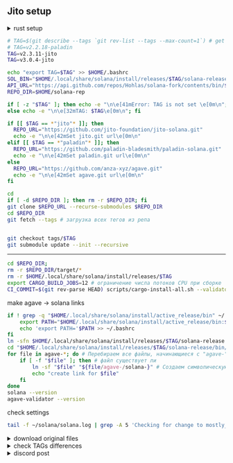 ## Jito setup

<details>
<summary>rust setup</summary>

```bash
curl https://sh.rustup.rs -sSf | sh
source $HOME/.cargo/env
rustup component add rustfmt
```

```bash
. "$HOME/.cargo/env"
rustup show
```

```bash
apt update
apt install libclang-dev libssl-dev libudev-dev pkg-config zlib1g-dev llvm clang cmake make libprotobuf-dev protobuf-compiler -y
```

</details>

```bash
# TAG=$(git describe --tags `git rev-list --tags --max-count=1`) # get last TAG
# TAG=v2.2.18-paladin
TAG=v2.3.11-jito
TAG=v3.0.4-jito
```

```bash
echo "export TAG=$TAG" >> $HOME/.bashrc
SOL_BIN="$HOME/.local/share/solana/install/releases/$TAG/solana-release/bin"
API_URL="https://api.github.com/repos/Hohlas/solana-fork/contents/bin/$TAG"
REPO_DIR=$HOME/solana-rep

if [ -z "$TAG" ]; then echo -e "\n\e[41mError: TAG is not set \e[0m\n";
else echo -e "\n\e[32mTAG: $TAG\e[0m\n"; fi

if [[ $TAG == *"jito"* ]]; then
  REPO_URL="https://github.com/jito-foundation/jito-solana.git"
  echo -e "\n\e[42mSet jito.git url\e[0m\n"
elif [[ $TAG == *"paladin"* ]]; then
  REPO_URL="https://github.com/paladin-bladesmith/paladin-solana.git"
  echo -e "\n\e[42mSet paladin.git url\e[0m\n"
else
  REPO_URL="https://github.com/anza-xyz/agave.git"
  echo -e "\n\e[42mSet agave.git url\e[0m\n"
fi

cd
if [ -d $REPO_DIR ]; then rm -r $REPO_DIR; fi
git clone $REPO_URL --recurse-submodules $REPO_DIR
cd $REPO_DIR
git fetch --tags # загрузка всех тегов из репа


git checkout tags/$TAG
git submodule update --init --recursive
```


---

```bash
cd $REPO_DIR;
rm -r $REPO_DIR/target/*
rm -r $HOME/.local/share/solana/install/releases/$TAG
export CARGO_BUILD_JOBS=12 # ограничение числа потоков CPU при сборке
CI_COMMIT=$(git rev-parse HEAD) scripts/cargo-install-all.sh --validator-only ~/.local/share/solana/install/releases/"$TAG"/solana-release
```

make agave -> solana links
```bash
if ! grep -q "$HOME/.local/share/solana/install/active_release/bin" ~/.bashrc; then
    export PATH="$HOME/.local/share/solana/install/active_release/bin:$PATH"
    echo 'export PATH='$PATH >> ~/.bashrc
fi
ln -sfn $HOME/.local/share/solana/install/releases/$TAG/solana-release $HOME/.local/share/solana/install/active_release
cd "$HOME/.local/share/solana/install/releases/$TAG/solana-release/bin/"
for file in agave-*; do # Перебираем все файлы, начинающиеся с "agave-"
    if [ -f "$file" ]; then # файл существует ли 
        ln -sf "$file" "${file/agave-/solana-}" # Создаем символическую ссылку
        echo "create link for $file"
    fi
done
solana --version
agave-validator --version
```
check settings
```bash
tail -f ~/solana/solana.log | grep -A 5 'Checking for change to mostly_confirmed_threshold'
```

<details>
<summary>download original files</summary>

```bash
FILES_DIR="$HOME/files_$TAG"
mkdir -p $FILES_DIR
rm -r $FILES_DIR/*
REPO_URL="jito-foundation/jito-solana/refs/tags/$TAG"
REPO_URL="anza-xyz/agave/refs/tags/$TAG"
```

```bash
rm -r $FILES_DIR/*
curl -o $FILES_DIR/consensus.rs https://raw.githubusercontent.com/$REPO_URL/core/src/consensus.rs
curl -o $FILES_DIR/progress_map.rs https://raw.githubusercontent.com/$REPO_URL/core/src/consensus/progress_map.rs
curl -o $FILES_DIR/replay_stage.rs https://raw.githubusercontent.com/$REPO_URL/core/src/replay_stage.rs
curl -o $FILES_DIR/fork_choice.rs https://raw.githubusercontent.com/$REPO_URL/core/src/consensus/fork_choice.rs
curl -o $FILES_DIR/vote_simulator.rs https://raw.githubusercontent.com/$REPO_URL/core/src/vote_simulator.rs
curl -o $FILES_DIR/mod.rs https://raw.githubusercontent.com/$REPO_URL/programs/vote/src/vote_state/mod.rs
curl -o $FILES_DIR/mod_sdk.rs https://raw.githubusercontent.com/$REPO_URL/sdk/program/src/vote/state/mod.rs
echo -e "get files from \033[32m $REPO_URL \033[0m ok "
```

</details>

<details>
<summary>check TAGs differences </summary>

[JitoGit](https://github.com/jito-foundation/jito-solana/releases) | [AgaveGit](https://github.com/anza-xyz/agave/releases)
```bash
TAG1=v2.0.15-jito
```

```bash
GREEN=$'\033[32m'; RED=$'\033[31m'; YELLOW=$'\033[33m'; BLUE=$'\033[34m'; CLEAR=$'\033[0m'
FILES=(
    "core/src/consensus.rs"
    "core/src/consensus/progress_map.rs"
    "core/src/consensus/fork_choice.rs"
    "core/src/consensus/tower_vote_state.rs"
    "core/src/replay_stage.rs"
    "core/src/vote_simulator.rs"
    "programs/vote/src/vote_state/mod.rs"
    "sdk/program/src/vote/state/mod.rs"
)
echo -e "\n  - TAGs $BLUE$TAG$CLEAR & $BLUE$TAG1$CLEAR differences - "
for FILE in "${FILES[@]}"; do
    DIFF=$(git diff "$TAG" "$TAG1" -- "$FILE") # различия между тегами
    if [ -n "$DIFF" ]; then
        echo -e "${RED}files are different:${CLEAR} $FILE"
        # echo "$DIFF"  # Выводим различия
    else
        echo -e "${GREEN}files the same:${CLEAR} $FILE"
    fi
done

```

</details>


<details>
<summary>discord post</summary>

[Shinobi discord post](https://discord.com/channels/428295358100013066/673718028323782674/1281017905454121035)  
Патч для оптимизации работы валидатора Solana направлен на улучшение процесса голосования, чтобы валидатор мог эффективнее участвовать в консенсусе сети, минимизировать отставание (лаг) и избегать голосования за "мертвые" форки (альтернативные ветки блокчейна, которые не получают достаточной поддержки). Основная идея заключается в настройке дополнительных критериев, которые применяются поверх стандартной логики голосования валидатора. Эти критерии задаются через конфигурационный файл mostly_confirmed_threshold, который содержит четыре параметра.

mostly confirmed threshold  определяет долю голосов, взвешенных по стейку, которую слот должен получить, чтобы считаться "наиболее подтвержденным". Например, значение 0.55 означает, что слот будет считаться подтвержденным после получения 55% голосов от общего стейка сети. Чем выше это значение, тем более консервативным становится валидатор: он будет ждать большего количества голосов от других участников сети, что снизит риск голосования за "мертвый" форк, но увеличит задержку. Не рекомендуется выше 0.6, так как это может сломать голосование. Уменьшение (например, до 0.4) уменьшит лаг и даст больше кредитов, но увеличит риск выбора неправильного форка.

slots beyond указывает, на сколько слотов вперед от последнего "наиболее  подтвержденного" слота валидатор будет голосовать без дополнительных проверок. При значении 2 валидатор будет голосовать за два слота вперед от последнего подтвержденного слота , независимо от того, сколько стейка они набрали. Меньшие значения этого параметра снизят риск, но увеличат задержку и уменьшат кредиты, так как валидатор будет ждать больше подтверждений перед голосованием. Не рекомендуется более 4. *I would not recommend greater than 0.6 for mostly confirmed threshold, or greater than 4 for vote-ahead.* 

Skip behavior - определяет, что делать после пропуска слота (когда между голосующими слотами возникает разрыв). Возможные значения:
  0: ничего не делать, голосование продолжается как обычно.
  1: после пропуска валидатор не голосует за следующий слот, пока тот не достигнет "mostly confirmed threshold". Это делает второй параметр (slots beyond) равным 0 сразу после пропуска.
  2: то же, что и 1, но вместо порога "mostly confirmed" используется полное достижение консенсуса. Это очень "медленный" вариант, так как валидатор вообще не будет помогать консенсусу после пропусков, а будет ждать, пока консенсус уже сформируется. Автор рекомендует использовать только 0, так как другие значения не дают заметной пользы.

Escape hatch - количество слотов без голосования, после которого патч временно отключается. Это защитный механизм на случай, если патч из-за ошибки или неправильной настройки мешает валидатору голосовать, или если сеть в целом не может достичь консенсуса. Например, при значении 24 патч отключится, если валидатор не проголосовал за 24 слота подряд.

---

Если ваша цель — максимум кредитов с минимальным риском, попробуйте 0.5 4 0 24. Если приоритет — стабильность и безопасность, то 0.55-0.6 2 0 24.

---

Дополнительные механизмы:  
- Backfill votes - автоматически заполняет пропущенные голоса, если валидатор пропустил голосование за промежуточные слоты. Например, проголосовал за слот A, а следующий доступный — E, патч добавляет голоса за слоты B, C, D, если они тоже доступны. Это увеличивает "приверженность" текущему форку, что дает больше кредитов за голосование, но увеличивает штрафы, если форк "умрет".
- Не удалять устаревшие голоса: стандартный код убирает старые голоса из "башни" (tower), но с патчем голоса сохраняются дольше, что тоже увеличивает кредиты, но повышает риск приверженности "мертвому" форку.
- Ограничение приверженности: патч обрезает голоса за слоты, которые еще не проголосованы, если это увеличивает приверженность текущему форку более чем на 64 слота. Это балансирует риски и предотвращает слишком долгие "зависания" валидатора.

Аналогия с охотой стаи волков. Некоторые волки бегут впереди стаи (голосуют раньше), но если они убегают слишком далеко, то могут потерять стаю (оказаться на "мертвом" форке). Патч позволяет валидатору идти немного впереди (например, на 4 слота вперед от 45% стаи), но останавливаться и ждать, если он слишком оторвался. Это баланс между скоростью и безопасностью для предотвращения потери связи с основной группой.
Стандартный код Solana позволяет валидатору уходить вперед на 8 шагов от 38% стаи. Автор патча считает, что если стая не может поддерживать такой темп, то нет смысла уходить так далеко вперед, и 4 шагов вполне достаточно

---
Some of this was implemented before I really even knew Rust so it's a little hokey.  In particular, the configuration mechanism that provides tunable parameters is gross and just re-reads a config file once per minute to get updated values.

The config file is stored in the validator's root directory and is called "mostly_confirmed_threshold".  If it doesn't exist, the mods do nothing.  If it does exist, then it is a simple file with four values in sequence:

The first number is the "mostly confirmed threshold".  A slot is considered "mostly confirmed" if it has achieved this fraction of stake-weighted votes.  For example, 0.55 would mean that once a slot has received 55% of stake-weighted votes, it is "mostly confirmed".  The higher this number, the more "conservative" the voting -- a high number will prevent the validator from voting until a large fraction of the rest of the cluster has already voted on a slot.  Higher numbers cause a greater degree of "induced lag".
The second number is the number of slots beyond the most recent "mostly confirmed" slot that will be voted on regardless of how much stake weight it has on it.  For example, 2 would mean that the validator will vote two slots ahead of the most recent mostly confirmed slot without making any other considerations.  Lower numbers cause a greater degree of "induced lag".
The third number is either 0, 1 or 2.  If 0, no additional processing is done.  If 1, then after a skip (i.e. after a gap in votable slots), the validator will not vote on the next slot after the skip until that slot has achieved "mostly confirmed threshold".  This essentially makes the second value ("slots beyond the most recent mostly confirmed slot that will be voted on) 0 right after a skip.  If 2, then the same will apply except that rather than "mostly confirmed threshold", actual consensus would be used.  2 is a very laggy parameter and should not be used; it means that after skips, the validator will not contribute to consensus, ever, and will always wait for consensus before voting after a skip.  I personally don't think any value other than 0 for this parameter is worthwhile.  I used to try enabling 1 but I don't think it had an appreciable benefit.
The fourth number is the "escape hatch" distance, which will cause the mods to turn themselves off temporarily if there have been this number of slots without any votes cast by the current validator.  This is meant to be a safeguard in case there is something wrong with the mods that causes voting to stop due to a bug or mis-design, or in case the whole cluster for some reason is having a hard time achieving consensus and the mods might be partially the cause.

I personally use these values: 0.45 4 0 24.  These add extremely little lag, an imperceptible amount, because the "mostly confirmed threshold" is pretty low at 0.45, and the "number of slots beyond" is relatively high at 4.

---

The mods work by taking the next votable slot that the stock code base detects as potentially ready to be voted for, and then applying some additional criteria before voting.  Those criteria are defined by the values I just presented above.  The mod does not alter any of the existing code for selecting when a slot is votable; so existing fork avoidance in the stock code is always applied.  The only additional fork avoidance applied after that is due to the parameters listed above.

In addition, the mods:

Backfill votes.  This is the technique where if slot A has been voted on in the past, and the next slot that the existing validator code base says could be voted on is slot E, then if B, C, and D are also votable, then votes for these slots are added in.  This is a big part of creating "higher committment" to the current fork which gets more vote credits but then becomes more penalized if the current fork ends up dying.

Don't expire slots that don't need to be expired.  The existing code base still "acts like" the old "Vote tx" based code, that expires votes out of the tower according to the original tower design.  But that's no longer necessary with VoteStateUpdate which changed consensus rules and doesn't require this expiration.  Not expiring these votes leaves more votes in the tower which then earns more credits; but again, this leads to being more committed to the current fork so more penalized if the current fork dies.

Also the mods prune out votes that haven't been cast yet if voting on those slots would take committment to the current fork beyond 64 slots.  This is a counterbalance to the extra committment that can result from backfill and non-expiry.  It can result in slightly fewer credits earned in rare cases (this occurs a couple of times per epoch typically) but can prevent a very long lockout that could occur without this.

---

The way I visualize voting on Solana is like this: we're all a part of a giant pack of wolves all trying to hunt the same prey.  At any given time, some wolves will be at the forefront of the pack and a few steps closer to the prey than others; but if these wolves get too far out ahead, it may end up being the case that the pack as a whole moves elsewhere (new prey is discovered) and they are segregated and then have to catch up again.  As a wolf in the pack, I am willing to go a few steps ahead of most of the pack (in my case, 4 steps ahead of 45% of the rest of the pack), but once most of the pack gets too far behind (another way of saying, I get too far ahead), I stop and wait for them to catch up.

Stopping and waiting for them to catch up can be seen as a kind of lag (because I'm no longer running as fast as I can, I'm pausing while waiting for the rest of the group), but at the same time, it's also a valid safety net to prevent me from getting so far ahead that I am very likely to lose the pack.

I don't feel obligated to go as far ahead of the pack as I can, I only need to be willing to always go a bit ahead.  If all wolves allow themselves to go a bit ahead, but none allow themselves to go too far ahead, then the pack always progresses because there are always some wolves at the forefront leading the way.

The existing code base already has its own criteria: it will go up to 8 steps ahead of 38% of the pack.  One could argue that this is more pack-friendly because the leaders are willing to lead from that much further ahead; but in my opinion, if the pack can't keep up, then there's no real value in going that much further ahead.  4 steps is fine.

---

FWIW I've been using these specific mods for over a year, and similar mods (implemented much more poorly but with approximately the same effect) for two years before that.  Never an issue.
Also be aware that if you use really extreme values (i.e. greater than 0.66 for mostly confirmed threshold, greater than 8 for vote-ahead), it's possible for your voting to break.  I have experimented with values like that in the past and had some issues.  I would not recommend greater than 0.6 for mostly confirmed threshold, or greater than 4 for vote-ahead.

In terms of what could be improved to get those additional credits:
There may be edge cases I don't understand/haven't thought through where votes are being pruned out for safety that they don't need to be.  In other words, this code might be a little too conservative and might be missing some votes sometimes.
There may be other ways to do fork avoidance that would be better at avoiding forks; although if those techniques introduce more waiting for info sometimes then they are inducing more artificial lag and that needs to be considered.
There may be ways to alter the existing code base's selection of "next slot to vote on" so that it is either faster or less likely to choose a dying fork or both; I didn't mess with that code because I didn't want to break it and it has to deal with a lot of edge cases that could cause cluster breakage.  So tread carefully.
Heuristics for predicting when a fork is likely to die.  Could keep historical data from which the likelihood that a slot is going to be skipped on factors like how often the leader is skipped, how slow the shreds are coming, whether or not the subsequent leader often skips its predecessor, etc.  Better prediction would mean voting on the wrong fork less often, and voting on the wrong fork is almost entirely the reason that vote credits are missed, so more accurate fork prediction leading to better dead-fork avoidance would be very beneficial.



</details>
